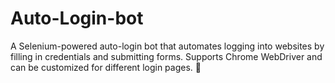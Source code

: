 # Auto-Login-bot
A Selenium-powered auto-login bot that automates logging into websites by filling in credentials and submitting forms. Supports Chrome WebDriver and can be customized for different login pages. 🚀

